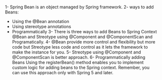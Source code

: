 1- Spring Bean is an object managed by Spring framework. 
2- ways to add Beans: 
- Using the @Bean annotation 
- Using stereotype annotations 
- Programmatically
3- There is three ways to add Beans to Spring Context @Bean and Streotype using @Component and @ComponentScan and Programatically.
4- @Bean provide more control and flexibility but more code but Streotype less code and control as it lets the framework to make the instance for you.
5- Streotype using @Component and @ComponentScan is better approach.
6- Programmatically adding Beans Using the registerBean() method enables you to implement custom logic for adding beans to the Spring context. Remember, you can use this approach only with Spring 5 and later.
